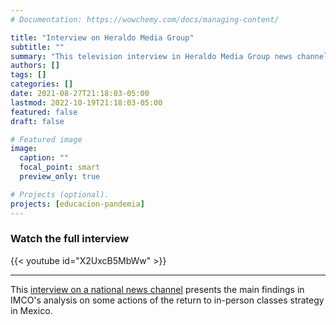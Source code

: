 ```yaml
---
# Documentation: https://wowchemy.com/docs/managing-content/

title: "Interview on Heraldo Media Group"
subtitle: ""
summary: "This television interview in Heraldo Media Group news channel presents IMCO's analysis about some of the policies that the Education Secretary developed for the return to in-person classes in Mexico."
authors: []
tags: []
categories: []
date: 2021-08-27T21:18:03-05:00
lastmod: 2022-10-19T21:18:03-05:00
featured: false
draft: false

# Featured image
image:
  caption: ""
  focal_point: smart
  preview_only: true

# Projects (optional).
projects: [educacion-pandemia]
---
```

### Watch the full interview

{{< youtube id="X2UxcB5MbWw" >}}

---

This [interview on a national news channel](https://www.youtube.com/watch?v=X2UxcB5MbWw&t=579s) presents the main findings in IMCO's analysis on some actions of the return to in-person classes strategy in Mexico.